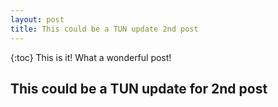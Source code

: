 ```yaml
---
layout: post
title: This could be a TUN update 2nd post
---
```

{:toc}
This is it!
What a wonderful post!
## This could be a TUN update for 2nd post
